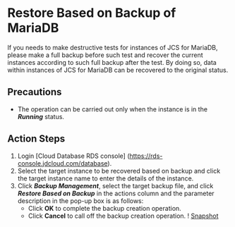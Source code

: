 # Restore Based on Backup of MariaDB
If you needs to make destructive tests for instances of JCS for MariaDB, please make a full backup before such test and recover the current instances according to such full backup after the test. By doing so, data within instances of JCS for MariaDB can be recovered to the original status.

## Precautions
* The operation can be carried out only when the instance is in the ***Running*** status.

## Action Steps
1. Login [Cloud Database RDS console] (https://rds-console.jdcloud.com/database).
2. Select the target instance to be recovered based on backup and click the target instance name to enter the details of the instance.
3. Click ***Backup Management***, select the target backup file, and click ***Restore Based on Backup*** in the actions column and the parameter description in the pop-up box is as follows:
    * Click **OK** to complete the backup creation operation.
    * Click **Cancel** to call off the backup creation operation.
    ! [Snapshot](../../../../image/RDS/restore-rds-instance.png)
